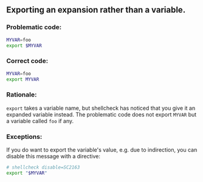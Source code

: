 ## Exporting an expansion rather than a variable.

### Problematic code:

```sh
MYVAR=foo
export $MYVAR
```

### Correct code:

```sh
MYVAR=foo
export MYVAR
```

### Rationale:

`export` takes a variable name, but shellcheck has noticed that you give it an expanded variable instead. The problematic code does not export `MYVAR` but a variable called `foo` if any.

### Exceptions:

If you do want to export the variable's value, e.g. due to indirection, you can disable this message with a directive:

```sh
# shellcheck disable=SC2163
export "$MYVAR"
```
